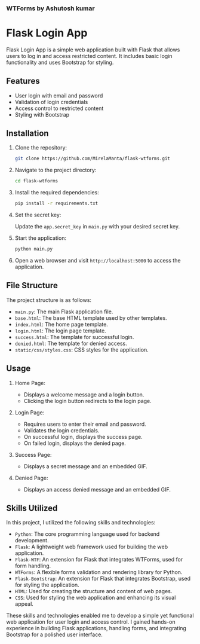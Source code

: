 ### WTForms by Ashutosh kumar 
# Flask Login App

Flask Login App is a simple web application built with Flask that allows users to log in and access restricted content. It includes basic login functionality and uses Bootstrap for styling.

## Features

- User login with email and password
- Validation of login credentials
- Access control to restricted content
- Styling with Bootstrap

## Installation

1. Clone the repository:

   ```bash
   git clone https://github.com/MirelaManta/flask-wtforms.git
   ```

2. Navigate to the project directory:

   ```bash
   cd flask-wtforms
   ```

3. Install the required dependencies:

   ```bash
   pip install -r requirements.txt
   ```

4. Set the secret key:

   Update the `app.secret_key` in `main.py` with your desired secret key.

5. Start the application:

   ```bash
   python main.py
   ```

6. Open a web browser and visit `http://localhost:5000` to access the application.

## File Structure

The project structure is as follows:

- `main.py`: The main Flask application file.
- `base.html`: The base HTML template used by other templates.
- `index.html`: The home page template.
- `login.html`: The login page template.
- `success.html`: The template for successful login.
- `denied.html`: The template for denied access.
- `static/css/styles.css`: CSS styles for the application.

## Usage

1. Home Page:
   - Displays a welcome message and a login button.
   - Clicking the login button redirects to the login page.

2. Login Page:
   - Requires users to enter their email and password.
   - Validates the login credentials.
   - On successful login, displays the success page.
   - On failed login, displays the denied page.

3. Success Page:
   - Displays a secret message and an embedded GIF.

4. Denied Page:
   - Displays an access denied message and an embedded GIF.
   
## Skills Utilized

In this project, I utilized the following skills and technologies:

- `Python`: The core programming language used for backend development.
- `Flask`: A lightweight web framework used for building the web application.
- `Flask-WTF`: An extension for Flask that integrates WTForms, used for form handling.
- `WTForms`: A flexible forms validation and rendering library for Python.
- `Flask-Bootstrap`: An extension for Flask that integrates Bootstrap, used for styling the application.
- `HTML`: Used for creating the structure and content of web pages.
- `CSS`: Used for styling the web application and enhancing its visual appeal.

These skills and technologies enabled me to develop a simple yet functional web application for user login and access control. I gained hands-on experience in building Flask applications, handling forms, and integrating Bootstrap for a polished user interface.
